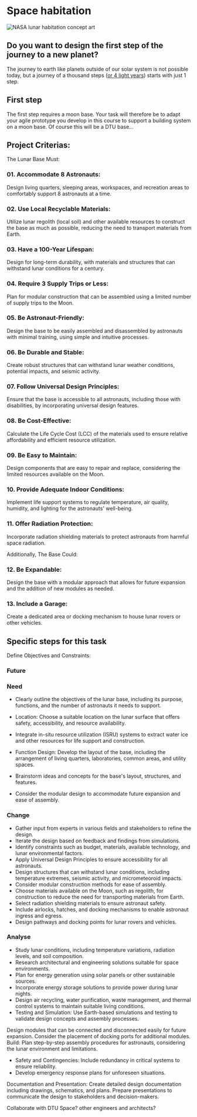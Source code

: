 # Space habitation
![NASA lunar habitation concept art](https://upload.wikimedia.org/wikipedia/commons/6/6b/Entering_a_Lunar_Outpost.jpg)
## Do you want to design the first step of the journey to a new planet? 

The journey to earth like planets outside of our solar system is not possible today, but a journey of a thousand steps ([or 4 light years]) starts with just 1 step.



## First step
The first step requires a moon base. Your task will therefore be to adapt your agile prototype you develop in this course to support a building system on a moon base.
Of course this will be a DTU base...

## Project Criterias: 

The Lunar Base Must:

### 01. Accommodate 8 Astronauts:
Design living quarters, sleeping areas, workspaces, and recreation areas to comfortably support 8 astronauts at a time.

### 02. Use Local Recyclable Materials:
Utilize lunar regolith (local soil) and other available resources to construct the base as much as possible, reducing the need to transport materials from Earth.

### 03. Have a 100-Year Lifespan:
Design for long-term durability, with materials and structures that can withstand lunar conditions for a century.

### 04. Require 3 Supply Trips or Less:
Plan for modular construction that can be assembled using a limited number of supply trips to the Moon.

### 05. Be Astronaut-Friendly:
Design the base to be easily assembled and disassembled by astronauts with minimal training, using simple and intuitive processes.

### 06. Be Durable and Stable:
Create robust structures that can withstand lunar weather conditions, potential impacts, and seismic activity.

### 07. Follow Universal Design Principles:
Ensure that the base is accessible to all astronauts, including those with disabilities, by incorporating universal design features.

### 08. Be Cost-Effective:
Calculate the Life Cycle Cost (LCC) of the materials used to ensure relative affordability and efficient resource utilization.

### 09. Be Easy to Maintain:
Design components that are easy to repair and replace, considering the limited resources available on the Moon.

### 10. Provide Adequate Indoor Conditions:
Implement life support systems to regulate temperature, air quality, humidity, and lighting for the astronauts' well-being.

### 11. Offer Radiation Protection:
Incorporate radiation shielding materials to protect astronauts from harmful space radiation.

Additionally, The Base Could:

### 12. Be Expandable:
Design the base with a modular approach that allows for future expansion and the addition of new modules as needed.

### 13. Include a Garage:
Create a dedicated area or docking mechanism to house lunar rovers or other vehicles.

## Specific steps for this task

Define Objectives and Constraints:

### Future


### Need

* Clearly outline the objectives of the lunar base, including its purpose, functions, and the number of astronauts it needs to support.

* Location: Choose a suitable location on the lunar surface that offers safety, accessibility, and resource availability.
* Integrate in-situ resource utilization (ISRU) systems to extract water ice and other resources for life support and construction.
* Function Design: Develop the layout of the base, including the arrangement of living quarters, laboratories, common areas, and utility spaces.
* Brainstorm ideas and concepts for the base's layout, structures, and features.
* Consider the modular design to accommodate future expansion and ease of assembly.

### Change
* Gather input from experts in various fields and stakeholders to refine the design.
* Iterate the design based on feedback and findings from simulations.
* Identify constraints such as budget, materials, available technology, and lunar environmental factors.
* Apply Universal Design Principles to ensure accessibility for all astronauts.
* Design structures that can withstand lunar conditions, including temperature extremes, seismic activity, and micrometeoroid impacts.
* Consider modular construction methods for ease of assembly.
* Choose materials available on the Moon, such as regolith, for construction to reduce the need for transporting materials from Earth.
* Select radiation shielding materials to ensure astronaut safety.
* Include airlocks, hatches, and docking mechanisms to enable astronaut ingress and egress.
* Design pathways and docking points for lunar rovers and vehicles.

### Analyse
* Study lunar conditions, including temperature variations, radiation levels, and soil composition.
* Research architectural and engineering solutions suitable for space environments.
* Plan for energy generation using solar panels or other sustainable sources.
* Incorporate energy storage solutions to provide power during lunar nights.
* Design air recycling, water purification, waste management, and thermal control systems to maintain suitable living conditions.
* Testing and Simulation: Use Earth-based simulations and testing to validate design concepts and assembly processes.

Design modules that can be connected and disconnected easily for future expansion.
Consider the placement of docking ports for additional modules.
Build: Plan step-by-step assembly procedures for astronauts, considering the lunar environment and limitations.
* Safety and Contingencies: Include redundancy in critical systems to ensure reliability.
* Develop emergency response plans for unforeseen situations.




Documentation and Presentation:
Create detailed design documentation including drawings, schematics, and plans.
Prepare presentations to communicate the design to stakeholders and decision-makers.

Collaborate with DTU Space? other engineers and architects?

[or 4 light years]: https://exoplanets.nasa.gov/resources/2211/proxima-b-3d-model/#:~:text=At%20only%20four%20light%2Dyears,orbits%20a%20M%2Dtype%20star.
